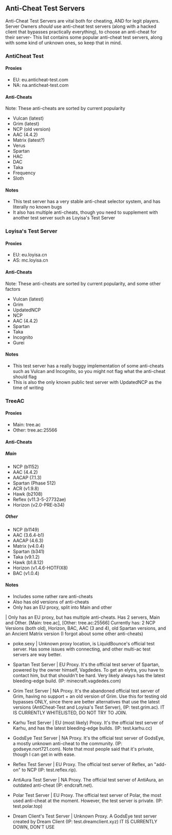 ## Anti-Cheat Test Servers

Anti-Cheat Test Servers are vital both for cheating, AND for legit players. Server Owners *should* use anti-cheat test servers (along with a hacked client that bypasses practically everything), to choose an anti-cheat for their server-
This list contains some popular anti-cheat test servers, along with some kind of unknown ones, so keep that in mind.
### AntiCheat Test
#### Proxies
- EU: eu.anticheat-test.com
- NA: na.anticheat-test.com
#### Anti-Cheats
Note: These anti-cheats are sorted by current popularity
 - Vulcan (latest)
 - Grim (latest)
 - NCP (old version)
 - AAC (4.4.2)
 - Matrix (latest?)
 - Verus
 - Spartan
 - HAC
 - DAC
 - Taka
 - Frequency
 - Sloth
#### Notes
- This test server has a very stable anti-cheat selector system, and has literally no known bugs
- It also has multiple anti-cheats, though you need to supplement with another test server such as Loyisa's Test Server

### Loyisa's Test Server
#### Proxies
- EU: eu.loyisa.cn
- AS: mc.loyisa.cn
#### Anti-Cheats
Note: These anti-cheats are sorted by current popularity, and some other factors
- Vulcan (latest)
- Grim
- UpdatedNCP
- NCP
- AAC (4.4.2)
- Spartan
- Taka
- Incognito
- Gurei
#### Notes
- This test server has a really buggy implementation of some anti-cheats such as Vulcan and Incognito, so you might not flag what the anti-cheat should flag
- This is also the only known public test server with UpdatedNCP as the time of writing

### TreeAC
#### Proxies
- Main: tree.ac
- Other: tree.ac:25566
#### Anti-Cheats
##### Main
- NCP (b1152)
- AAC (4.4.2)
- AACAP (7.1.3)
- Spartan (Phase 512)
- ACR (v1.9.8)
- Hawk (b2108)
- Reflex (v11.3-5-27732ae)
- Horizon (v2.0-PRE-b34)
##### Other
- NCP (b1149)
- AAC (3.6.4-b1)
- AACAP (4.6.3)
- Matrix (v4.0.4)
- Spartan (b341)
- Taka (v9.1.2)
- Hawk (b1.8.12)
- Horizon (v1.4.6-HOTFIX8)
- BAC (v1.0.4)
#### Notes
- Includes some rather rare anti-cheats
- Also has old versions of anti-cheats
- Only has an EU proxy, split into Main and other

| Only has an EU proxy, but has multiple anti-cheats. Has 2 servers, Main and Other. [Main: tree.ac], [Other: tree.ac:25566] Currently has: 2 NCP Versions (both old), Horizon, BAC, AAC (3 and 4), old Spartan versions, and an Ancient Matrix version (I forgot about some other anti-cheats)

- poke.sexy | Unknown proxy location, is LiquidBounce's official test server. Has some issues with connecting, and other multi-ac test servers are way better.

- Spartan Test Server | EU Proxy. It's the official test server of Spartan, powered by the owner himself, Vagdedes. To get an elytra, you have to contact him, but that shouldn't be hard. Very likely always has the latest bleeding-edge build. (IP: minecraft.vagdedes.com)


- Grim Test Server | NA Proxy. It's the abandoned official test server of Grim, having no support + an old version of Grim. Use this for testing old bypasses ONLY, since there are better alternatives that use the latest versions (AntiCheat-Test and Loyisa's Test Server), (IP: test.grim.ac). IT IS CURRENTLY WHITELISTED, DO NOT TRY TO JOIN.


- Karhu Test Server | EU (most likely) Proxy. It's the official test server of Karhu, and has the latest bleeding-edge builds. (IP: test.karhu.cc)


- GodsEye Test Server | NA Proxy. It's the official test server of GodsEye, a mostly unknown anti-cheat to the community. (IP: godseye.nort721.com). Note that most people said that it's private, though I can get in with ease.


- Reflex Test Server | EU Proxy. The official test server of Reflex, an "add-on" to NCP (IP: test.reflex.rip).


- AntiAura Test Server | NA Proxy. The official test server of AntiAura, an outdated anti-cheat (IP: endcraft.net).

- Polar Test Server | EU Proxy. The official test server of Polar, the most used anti-cheat at the moment. However, the test server is private. (IP: test.polar.top)


- Dream Client's Test Server | Unknown Proxy. A GodsEye test server created by Dream Client (IP: test.dreamclient.xyz) IT IS CURRENTLY DOWN, DON'T USE
